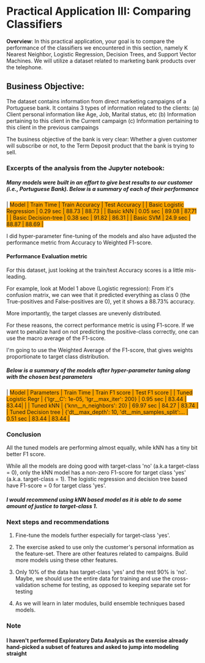 # Practical Application III: Comparing Classifiers

**Overview**: In this practical application, your goal is to compare the performance of the classifiers we encountered in this section, namely K Nearest Neighbor, Logistic Regression, Decision Trees, and Support Vector Machines.  We will utilize a dataset related to marketing bank products over the telephone.  


## Business Objective:
The dataset contains information from direct marketing campaigns of a Portuguese bank. It contains 3 types of information related to the clients:
(a) Client personal information like Age, Job, Marital status, etc
(b) Information pertaining to this client in the Current campaign
(c) Information pertaining to this client in the previous campaings

The business objective of the bank is very clear: Whether a given customer will subscribe or not, to the Term Deposit product that the bank is trying to sell.


### Excerpts of the analysis from the Jupyter notebook:
##### Many models were built in an effort to give best results to our customer (i.e., Portuguese Bank). Below is a summary of each of their performance


| <span style='background:orange'>Model | <span style='background:orange'>Train Time | <span style='background:orange'>Train Accuracy | <span style='background:orange'>Test Accuracy |
| <span style='background:orange'> Basic Logistic Regression | <span style='background:orange'>0.29 sec | <span style='background:orange'>88.73 | <span style='background:orange'>88.73 |
| <span style='background:orange'>Basic kNN | <span style='background:orange'>0.05 sec | <span style='background:orange'>89.08 | <span style='background:orange'>87.71 |
| <span style='background:orange'>Basic Decision-tree | <span style='background:orange'>0.38 sec | <span style='background:orange'>91.82 | <span style='background:orange'>86.31 |
| <span style='background:orange'> Basic SVM | <span style='background:orange'>24.9 sec | <span style='background:orange'>88.87 | <span style='background:orange'>88.69 |


I did hyper-parameter fine-tuning of the models and also have adjusted the performance metric from Accuracy to Weighted F1-score.

#### Performance Evaluation metric
For this dataset, just looking at the train/test Accuracy scores is a little mis-leading. 

For example, look at Model 1 above (Logistic regression): From it's confusion matrix, we can wee that it predicted everything as class 0 (the True-positives and False-positives are 0), yet it shows a 88.73% accuracy.

More importantly, the target classes are unevenly distributed. 

For these reasons, the correct performance metric is using F1-score. If we want to penalize hard on not predicting the positive-class correctly, one can use the macro average of the F1-score.

I'm going to use the Weighted Average of the F1-score, that gives weights proportionate to target class distribution.


##### Below is a summary of the models after hyper-parameter tuning along with the chosen best parameters
    
| <span style='background:orange'>Model | <span style='background:orange'> Parameters | <span style='background:orange'> Train Time | <span style='background:orange'> Train F1 score | <span style='background:orange'> Test F1 score |
| <span style='background:orange'> Tuned Logistic Regr | <span style='background:orange'> {'lgr__C': 1e-05, 'lgr__max_iter': 200} | <span style='background:orange'> 0.95 sec | <span style='background:orange'>83.44 | <span style='background:orange'>83.44|
| <span style='background:orange'> | Tuned kNN | <span style='background:orange'> {'knn__n_neighbors': 20} | <span style='background:orange'>69.97 sec | <span style='background:orange'>84.27 | <span style='background:orange'>83.74 |
| <span style='background:orange'>Tuned Decision tree | <span style='background:orange'>{'dt__max_depth': 10, 'dt__min_samples_split':... | 0.51 sec | <span style='background:orange'>83.44 | <span style='background:orange'>83.44 |


### Conclusion
All the tuned models are performing almost equally, while kNN has a tiny bit better F1 score. 


While all the models are doing good with target-class 'no' (a.k.a target-class = 0), only the kNN model has a non-zero F1-score for target class 'yes' (a.k.a. target-class = 1). The logistic regression and decision tree based have F1-score = 0 for target class 'yes'.

##### I would recommend using kNN based model as it is able to do some amount of justice to target-class 1.


### Next steps and recommendations
1. Fine-tune the models further especially for target-class 'yes'. 


2. The exercise asked to use only the customer's personal information as the feature-set. There are other features related to campaigns. Build more models using these other features.


3. Only 10% of the data has target-class 'yes' and the rest 90% is 'no'. Maybe, we should use the entire data for training and use the cross-validation scheme for testing, as opposed to keeping separate set for testing


4. As we will learn in later modules, build ensemble techniques based models.

### Note

#### I haven't performed Exploratory Data Analysis as the exercise already hand-picked a subset of features and asked to jump into modeling straight